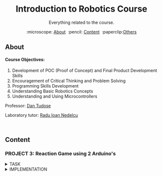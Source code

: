 <h1 align="center" style="font-size:20">
Introduction to Robotics Course
</h1>

<p align="center">
Everything related to the course.
</p>

<p align="center">
  :microscope: <a href="#about">About</a>&#160;
  :pencil: <a href="#content">Content</a>&#160;
  :paperclip:<a href="#resources">Others</a>
</p>

## About

#### Course Objectives:
1. Development of POC (Proof of Concept) and Final Product Development Skills
2. Encouragement of Critical Thinking and Problem Solving
3. Programming Skills Development
4. Understanding Basic Robotics Concepts
5. Understanding and Using Microcontrollers

Professor: [Dan Tudose](https://github.com/dantudose)

Laboratory tutor: [Radu Ioan Nedelcu](https://github.com/Pepi100)

</br>

## Content


### PROJECT 3: ⁠Reaction Game using 2 Arduino's
<details>
<summary>TASK</summary> 
 
  
<img src="https://github.com/KanekiLor/Robotics/blob/main/Tema%203/Media/circ-virtual.png" align="right" alt="Diagram" width="400">

#### Description

In this theme you will create a game of reactions for 2 players.

</br>

#### Components Used

- 2x Arduino UNO (ATmega328P microcontroller)
- 2x RGB LED (to indicate which color to press)
- 7x Buttons ( 1 for round start/stop and to play)
- 16x Resistors (220/330 ohm)
- 2x Breadboard, 2x MiniBreadboards
- 1x LCD
- 1x Servomotor
- 1x Potentiometer
- Connecting threads

</br>

#### Technical Task

Initialization
The game begins by displaying a welcome message on the LCD. Pressing a button triggers the start of the game.

To start the game, the start button can be implemented in a flexible manner, allowing students to choose one of the following options:

In this variant, the game starts when any button is pressed.
Specific Button Starts the Game - A specific button, clearly marked on the breadboard, is designated to start the game.
A Dedicated 7th Button - An additional button, exclusively for starting the game, can be added.
Round Progression
Each player has three buttons, each associated with an LED of a different color, and a 4th RGB LED.
During each round, one player is the active player.
The active player's RGB LED lights up in a color corresponding to one of their buttons. The player must press the button corresponding to the RGB LED's color as quickly as possible to earn points. The faster they react, the more points they receive.
At the end of a round, the LCD displays the updated score of both players.
Throughout the game, the LCD will show each player's score.

Game Timing and Conclusion
The servo motor rotates throughout the game, indicating progress. A full rotation of the servo motor marks the end of the game (you decide how fast it moves).
At the end, the LCD displays the winner's name and the final score for a few seconds, then returns to the start screen with the welcome message.
</br>
</br>
</br>

</details>

<details>
<summary>IMPLEMENTATION</summary> 

</br>

[Virtual Simulation](https://www.tinkercad.com/things/2ZqWAxfCucP/editel?lessonid=EFU6PEHIXGFUR1J&projectid=OGK4Q7VL20FZRV9&collectionid=OMOZACHJ9IR8LRE&title=Editing%20Components#/lesson-viewer)
</br>

[Code Master](https://github.com/KanekiLor/Robotics/blob/main/Tema%203/Master/src/main.cpp)
[Code Master](https://github.com/KanekiLor/Robotics/blob/main/Tema%203/Slave/src/main.cpp)
</br>

[Video of the physical setup](https://imgur.com/a/yZawR92)
</br>

#### Photo Gallery

<div align="center" style="display: grid; grid-template-columns: repeat(auto-fit, minmax(150px, 1fr)); gap: 10px; max-width: 450px;">
  <img src="https://github.com/KanekiLor/Robotics/blob/main/Tema%203/Media/1.jpg" alt="Image 1" width="250" height="250" style="object-fit: cover;">
  <img src="https://github.com/KanekiLor/Robotics/blob/main/Tema%203/Media/2.jpg" alt="Image 2" width="250" height="250" style="object-fit: cover;">
  <img src="https://github.com/KanekiLor/Robotics/blob/main/Tema%203/Media/3.jpg" alt="Image 3" width="250" height="250" style="object-fit: cover;">
  <img src="https://github.com/KanekiLor/Robotics/blob/main/Tema%203/Media/4.jpg" alt="Image 4" width="250" height="250" style="object-fit: cover;">


</br>
</br>
</details>
